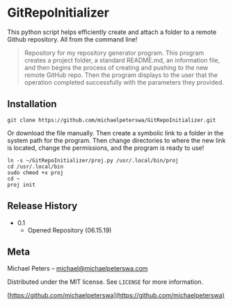 # GitRepoInitializer
This python script helps efficiently create and attach a folder to a remote Github repository. All from the command line!

> Repository for my repository generator program. This program creates a project folder, a standard README.md, an information file, and then begins the process of creating and pushing to the new remote GitHub repo. Then the program displays to the user that the operation completed successfully with the parameters they provided.

## Installation

```
git clone https://github.com/michaelpeterswa/GitRepoInitializer.git
```
Or download the file manually. Then create a symbolic link to a folder in the system path for the program.
Then change directories to where the new link is located, change the permissions, and the program is ready to use!
```
ln -s ~/GitRepoInitializer/proj.py /usr/.local/bin/proj
cd /usr/.local/bin
sudo chmod +x proj
cd ~
proj init
```

## Release History

* 0.1
    * Opened Repository (06.15.19)

## Meta

Michael Peters – michael@michaelpeterswa.com

Distributed under the MIT license. See ``LICENSE`` for more information.

[https://github.com/michaelpeterswa](https://github.com/michaelpeterswa)
